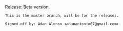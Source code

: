 Release: Beta version.

    This is the master branch, will be for the releases.

    Signed-off-by: Adan Alonso <adanantonio07@gmail.com>
